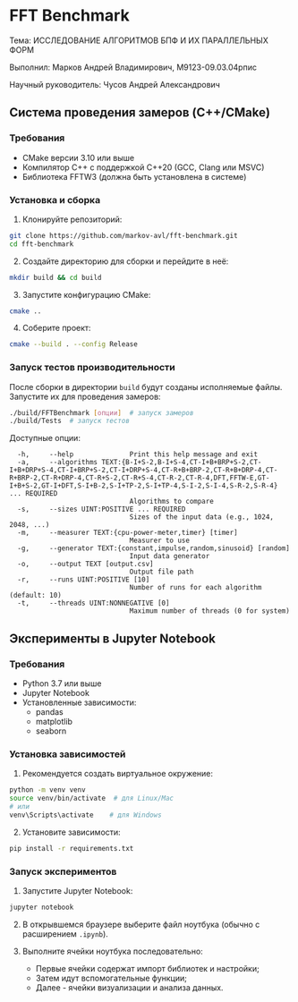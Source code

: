 # FFT Benchmark

Тема: ИССЛЕДОВАНИЕ АЛГОРИТМОВ БПФ И ИХ ПАРАЛЛЕЛЬНЫХ ФОРМ

Выполнил: Марков Андрей Владимирович, М9123-09.03.04рпис

Научный руководитель: Чусов Андрей Александрович

## Система проведения замеров (C++/CMake)

### Требования

- CMake версии 3.10 или выше
- Компилятор C++ с поддержкой C++20 (GCC, Clang или MSVC)
- Библиотека FFTW3 (должна быть установлена в системе)

### Установка и сборка

1. Клонируйте репозиторий:

```bash
git clone https://github.com/markov-avl/fft-benchmark.git
cd fft-benchmark
```

2. Создайте директорию для сборки и перейдите в неё:

```bash
mkdir build && cd build
```

3. Запустите конфигурацию CMake:

```bash
cmake ..
```

4. Соберите проект:

```bash
cmake --build . --config Release
```

### Запуск тестов производительности

После сборки в директории `build` будут созданы исполняемые файлы. Запустите их для проведения замеров:

```bash
./build/FFTBenchmark [опции]  # запуск замеров
./build/Tests  # запуск тестов
```

Доступные опции:

```
  -h,     --help              Print this help message and exit
  -a,     --algorithms TEXT:{B-I+S-2,B-I+S-4,CT-I+B+BRP+S-2,CT-I+B+DRP+S-4,CT-I+BRP+S-2,CT-I+DRP+S-4,CT-R+B+BRP-2,CT-R+B+DRP-4,CT-R+BRP-2,CT-R+DRP-4,CT-R+S-2,CT-R+S-4,CT-R-2,CT-R-4,DFT,FFTW-E,GT-I+B+S-2,GT-I+DFT,S-I+B-2,S-I+TP-2,S-I+TP-4,S-I-2,S-I-4,S-R-2,S-R-4} ... REQUIRED
                              Algorithms to compare
  -s,     --sizes UINT:POSITIVE ... REQUIRED
                              Sizes of the input data (e.g., 1024, 2048, ...)
  -m,     --measurer TEXT:{cpu-power-meter,timer} [timer]
                              Measurer to use
  -g,     --generator TEXT:{constant,impulse,random,sinusoid} [random]
                              Input data generator
  -o,     --output TEXT [output.csv]
                              Output file path
  -r,     --runs UINT:POSITIVE [10]
                              Number of runs for each algorithm (default: 10)
  -t,     --threads UINT:NONNEGATIVE [0]
                              Maximum number of threads (0 for system)
```

## Эксперименты в Jupyter Notebook

### Требования

- Python 3.7 или выше
- Jupyter Notebook
- Установленные зависимости:
    - pandas
    - matplotlib
    - seaborn

### Установка зависимостей

1. Рекомендуется создать виртуальное окружение:

```bash
python -m venv venv
source venv/bin/activate  # для Linux/Mac
# или
venv\Scripts\activate    # для Windows
```

2. Установите зависимости:

```bash
pip install -r requirements.txt
```

### Запуск экспериментов

1. Запустите Jupyter Notebook:

```bash
jupyter notebook
```

2. В открывшемся браузере выберите файл ноутбука (обычно с расширением `.ipynb`).

3. Выполните ячейки ноутбука последовательно:
    - Первые ячейки содержат импорт библиотек и настройки;
    - Затем идут вспомогательные функции;
    - Далее - ячейки визуализации и анализа данных.
